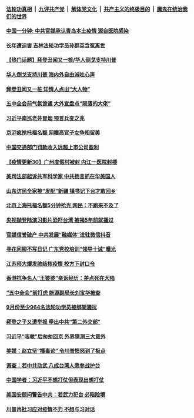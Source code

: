 

####  [法轮功真相](../../../../basic/blob/master/README.md?t=10190102) &nbsp;|&nbsp; [九评共产党](../../../../9ping.md/blob/master/README.md?t=10190102) &nbsp;|&nbsp; [解体党文化](../../../../jtdwh.md/blob/master/README.md?t=10190102)  &nbsp;|&nbsp; [共产主义的终极目的](../../../../gczydzjmd.md/blob/master/README.md?t=10190102) &nbsp;|&nbsp; [魔鬼在统治我们的世界](../../../../mgztzwmdsj.md/blob/master/README.md?t=10190102) 

#### [中国一分钟: 中共官媒承认青岛本土疫情 源自医院感染](../pages/prog204/a102965948.md?t=10190102) 

#### [长年遭迫害 吉林法轮功学员孙群英含冤离世](../pages/prog204/a102965906.md?t=10190102) 

#### [【热门话题】拜登丑闻又一桩/华人倒戈支持川普](../pages/prog204/a102965871.md?t=10190102) 

#### [华人倒戈支持川普 海内外自由派吐心声](../pages/prog204/a102965797.md?t=10190102) 

#### [拜登丑闻又一桩 知情人点出“大人物”](../pages/prog204/a102965791.md?t=10190102) 

#### [五中全会前气氛诡谲 大外宣盘点“陨落的大佬”](../pages/prog204/a102965762.md?t=10190102) 

#### [习近平南巡老井冒烟 预言兵变之兆](../pages/prog204/a102965733.md?t=10190102) 

#### [京沪疯抢托福名额 网曝高官子女争相留美](../pages/prog204/a102965716.md?t=10190102) 


#### [中国交通部门罚款收入远超上市公司盈利](../pages/prog204/a102965675.md?t=10190102) 

#### [【疫情更新30】广州度假村被封 内江一医院封楼](../pages/prog204/a102956083.md?t=10190102) 

#### [美司法部起诉共军科学家 中共扬言抓在华美国人](../pages/prog204/a102965630.md?t=10190102) 

#### [山东访民全家被“发配”新疆 镇书记下台才敢回乡](../pages/prog204/a102965617.md?t=10190102) 

#### [北京上海托福名额5分钟抢光 网民：不跑来不及了](../pages/prog204/a102965285.md?t=10190102) 

#### [央视抛登陆演习影片恐吓台湾 被揭5年前就播过](../pages/prog204/a102965515.md?t=10190102) 

#### [官媒信誉破产 中共发展“融媒体”进驻微信抖音](../pages/prog204/a102965501.md?t=10190102) 

#### [寻花问柳不写日记 广东党校培训“领导十诫”曝光](../pages/prog204/a102965489.md?t=10190102) 

#### [江苏师大爆发肺结核疫情 校方下封口令](../pages/prog204/a102965368.md?t=10190102) 

#### [香港抗争名人“王婆婆”亲诉经历：差点死在大陆](../pages/prog204/a102965301.md?t=10190102) 

#### [“五中全会”前打虎 能源副局长刘宝华被查](../pages/prog204/a102965292.md?t=10190102) 

#### [9月份至少964名法轮功学员被绑架骚扰](../pages/prog204/a102965280.md?t=10190102) 

#### [拜登之子又遭举报 牵出中共“第二外交部”](../pages/prog204/a102965204.md?t=10190102) 

#### [习近平“咳嗽”后匆匆回京 外界猜测三大意外](../pages/prog204/a102965217.md?t=10190102) 

#### [美媒：赵立坚“播毒论” 令川普愤怒到了极点](../pages/prog204/a102965167.md?t=10190102) 


#### [调查：若中共动武 八成台湾人愿参战护台](../pages/prog204/a102965127.md?t=10190102) 

#### [中国学者：习近平不想打仗但表现出想打仗](../pages/prog204/a102965121.md?t=10190102) 

#### [美国安顾问警告中共：若武力犯台 必陷险境](../pages/prog204/a102965106.md?t=10190102) 

#### [川普再批习应对疫情不力 不想与习对话](../pages/prog204/a102965100.md?t=10190102) 

